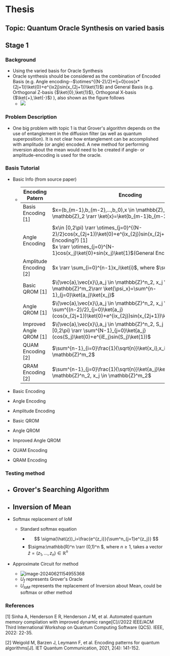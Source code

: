 # Thesis

## Topic: Quantum Oracle Synthesis on varied basis

## Stage 1

### Background

- Using the varied basis for Oracle Synthesis
- Oracle synthesis should be considered as the combination of Encoded Basis (e.g. Angle encoding--$\otimes^{(N-2)/2}*{j=0}cos(x*{2j+1})\ket{0}+e^{ix2j}sin(x_{2j+1})\ket{1}$) and General Basis (e.g. Orthogonal Z-basis {$\ket{0},\ket{1}$}, Orthogonal X-basis {$\ket{+},\ket{-}$} ), also shown as the figure follows
  - ![](C:\Users\14767\AppData\Roaming\Typora\typora-user-images\image-20240506161928267.png)

### Problem Description

- One big problem with topic 1 is that Grover's algorithm depends on the use of entanglement in the diffusion filter (as well as quantum superposition). It is not clear how entanglement can be accomplished with amplitude (or angle) encoded. A new method for performing inversion about the mean would need to be created if angle- or amplitude-encoding is used for the oracle.

### Basis Tutorial

- Basic Info (from source paper)

  - | Encoding Patern         | Encoding                                                     | Req. qubits      |
    | ----------------------- | ------------------------------------------------------------ | ---------------- |
    | Basis Encoding [1]      | $x=(b_{m-1},b_{m-2},...,b_0),x \in \mathbb{Z}_2^m,b_j \in \mathbb{Z}_2 \rarr \ket{x}=\ket{b_{m-1}b_{m-2}...b_0}$ | l = m            |
    | Angle Encoding          | $x\in [0,2\pi) \rarr \otimes_{j=0}^{(N-2)/2}cos(x_{2j+1})\ket{0}+e^{ix_{2j}}sin(x_{2j+1})\ket{1}$(Dense Encoding?) [1]<br />$x \rarr \otimes_{j=0}^{N-1}cos(x_j)\ket{0}+sin(x_j)\ket{1}$(General Encoding?)[2] | 1 per data point |
    | Amplitude Encoding [2]  | $x \rarr \sum_{i=0}^{n-1}x_i\ket{i}$, where $\sum|x_i|^2=1$  | l = log(n)       |
    | Basic QROM [1]          | $\{\vec{a},\vec{x}\},a_j  \in \mathbb{Z}^n_2, x_j \in \mathbb{Z}^m_2\rarr \ket{\psi_x}=\sum^{n-1}_{j=0}\ket{a_j}\ket{x_j}$ |                  |
    | Angle QROM [1]          | $\{\vec{a},\vec{x}\},a_j  \in \mathbb{Z}^n_2, x_j \in [0,2\pi) \rarr \sum^{(n-2)/2}_{j=0}\ket{a_j}(cos(x_{2j+1})\ket{0}+e^{ix_{2j}}sin(x_{2j+1})\ket{1})$ |                  |
    | Improved Angle QROM [1] | $\{\vec{a},\vec{x}\},a_j  \in \mathbb{Z}^n_2, S_j \in [0,2\pi), E_j \in [0,2\pi) \rarr \sum^{N-1}_{j=0}\ket{a_j}(cos(S_j)\ket{0}+e^{iE_j}sin(S_j)\ket{1})$ |                  |
    | QUAM Encoding [2]       | $\sum^{n-1}_{i=0}\frac{1}{\sqrt{n}}\ket{x_i},x_i \in \mathbb{Z}^m_2$ | l                |
    | QRAM Encoding [2]       | $\sum^{n-1}_{j=0}\frac{1}{\sqrt{n}}\ket{a_j}\ket{x_j},a_j  \in \mathbb{Z}^n_2, x_j \in \mathbb{Z}^m_2$ | log(n) + l       |

- Basic Encoding

- Angle Encoding

- Amplitude Encoding

- Basic QROM

- Angle QROM

- Improved Angle QROM

- QUAM Encoding

- QRAM Encoding


### Testing method

- Grover's Searching Algorithm
  - 
- Inversion of Mean
  - 
- Softmax replacement of IoM

  - Standard softmax equation

    - $$
      \sigma(\hat{z})_i=\frac{e^{z_i}}{\sum^n_{j=1}e^{z_j}}
      $$
    - $\sigma:\mathbb{R}^n \rarr (0,1)^n $, where $n \ge 1$, takes a vector $\hat{z}=(z_1,...,z_n) \in \mathbb{R}^n$
- Approximate Circuit for method
  - ![image-20240621154955368](C:\Users\14767\AppData\Roaming\Typora\typora-user-images\image-20240621154955368.png)
  - $U_f$ represents Grover's Oracle
  - $U_{IaM}$ represents the replacement of Inversion about Mean, could be softmax or other method

### References

[1] Sinha A, Henderson E R, Henderson J M, et al. Automated quantum memory compilation with improved dynamic range[C]//2022 IEEE/ACM Third International Workshop on Quantum Computing Software (QCS). IEEE, 2022: 22-35.

[2] Weigold M, Barzen J, Leymann F, et al. Encoding patterns for quantum algorithms[J]. IET Quantum Communication, 2021, 2(4): 141-152.